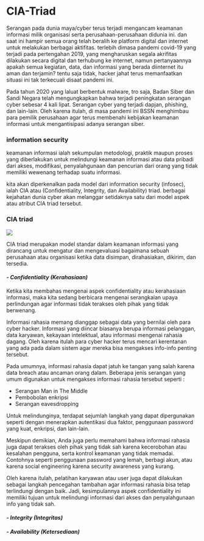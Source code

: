 # CIA-Triad
Serangan pada dunia maya/cyber terus terjadi mengancam keamanan informasi milik organisasi serta perusahaan-perusahaan didunia ini. dan saat ini hampir semua orang telah beralih ke platform digital dan internet untuk melakukan berbagai aktifitas. terlebih dimasa pandemi covid-19 yang terjadi pada pertengahan 2019, yang mengharuskan segala akrifitas dilakukan secara digital dan terhubung ke internet, namun pertanyaannya apakah semua kegiatan, data, dan informasi yang berada diinternet itu aman dan terjamin? tentu saja tidak, hacker jahat terus memanfaatkan situasi ini tak terkecuali disaat pandemi ini.

Pada tahun 2020 yang laluat berbentuk malware, tro saja, Badan Siber dan Sandi Negara telah mengungkapkan bahwa terjadi peningkatan serangan cyber sebesar 4 kali lipat. Serangan cyber yang terjadi dapjan, phishing, dan lain-lain. Oleh karena itulah, di masa pandemi ini BSSN menghimbau para pemilik perusahaan agar terus membenahi kebijakan keamanan informasi untuk mengantisipasi adanya serangan siber.

### information security

keamanan informasi ialah sekumpulan metodologi, praktik maupun proses yang diberlakukan untuk melindungi keamanan informasi atau data pribadi dari akses, modifikasi, penyalahgunaan dan pencurian dari orang yang tidak memiliki wewenang terhadap suatu informasi.

kita akan diperkenalkan pada model dari information security (infosec), ialah CIA atau (Confidentiality, Integrity, dan Availability) triad. berbagai kejahatan dunia cyber akan melanggar setidaknya satu dari model aspek atau atribut CIA triad tersebut.

### CIA triad

![](https://logique.s3.ap-southeast-1.amazonaws.com/2021/02/CIA-triad.jpg)

CIA triad merupakan model standar dalam keamanan informasi yang dirancang untuk mengatur dan mengevaluasi bagaimana sebuah perusahaan atau organisasi ketika data disimpan, dirahasiakan, dikirim, dan tersedia.

#### *- Confidentiality (Kerahasiaan)*

Ketika kita membahas mengenai aspek confidentiality atau kerahasiaan informasi, maka kita sedang berbicara mengenai serangkaian upaya perlindungan agar informasi tidak terakses oleh pihak yang tidak berwenang.

Informasi rahasia memang dianggap sebagai data yang bernilai oleh para cyber hacker. Informasi yang diincar biasanya berupa informasi pelanggan, data karyawan, kekayaan intelektual, atau informasi mengenai rahasia dagang. Oleh karena itulah para cyber hacker terus mencari kerentanan yang ada pada dalam sistem agar mereka bisa mengakses info-info penting tersebut.

Pada umumnya, informasi rahasia dapat jatuh ke tangan yang salah karena data breach atau ancaman orang dalam. Beberapa jenis serangan yang umum digunakan untuk mengakses informasi rahasia tersebut seperti :

- Serangan Man in The Middle
- Pembobolan enkripsi
- Serangan eavesdropping

Untuk melindunginya, terdapat sejumlah langkah yang dapat dipergunakan seperti dengan menerapkan autentikasi dua faktor, penggunaan password yang kuat, enkripsi, dan lain-lain. 

Meskipun demikian, Anda juga perlu memahami bahwa informasi rahasia juga dapat terakses oleh pihak yang tidak sah karena kecerobohan atau kesalahan pengguna, serta kontrol keamanan yang tidak memadai. Contohnya seperti penggunaan password yang lemah, berbagi akun, atau karena social engineering karena security awareness yang kurang. 

Oleh karena itulah, pelatihan karyawan atau user juga dapat dilakukan sebagai langkah pencegahan tambahan agar informasi rahasia bisa tetap terlindungi dengan baik. Jadi, kesimpulannya aspek confidentiality ini memiliki tujuan untuk melindungi informasi dari akses dan penyalahgunaan info yang tidak sah.

#### *- Integrity (Integritas)*

#### *- Availability (Ketersediaan)*
